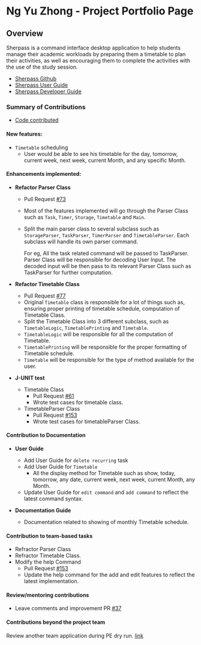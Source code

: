# Ng Yu Zhong - Project Portfolio Page

## Overview

Sherpass is a command interface desktop application to help students manage their academic workloads
by preparing them a timetable to plan their activities, as well as encouraging them to
complete the activities with the use of the study session.

- [Sherpass Github](https://github.com/AY2122S2-CS2113T-T09-1/tp)
- [Sherpass User Guide](https://ay2122s2-cs2113t-t09-1.github.io/tp/UserGuide.html)
- [Sherpass Developer Guide](https://ay2122s2-cs2113t-t09-1.github.io/tp/DeveloperGuide.html)

### Summary of Contributions

- [Code contributed](https://nus-cs2113-ay2122s2.github.io/tp-dashboard/?search=yuzhongng&sort=groupTitle&sortWithin=title&timeframe=commit&mergegroup=&groupSelect=groupByRepos&breakdown=true&checkedFileTypes=docs~functional-code~test-code~other&since=2022-02-18)
      
    
#### New features:
  - `Timetable` scheduling
    - User would be able to see his timetable for the day, tomorrow, current week, next week,
      current Month, and any specific Month. 

#### Enhancements implemented: 
- **Refactor Parser Class**
  - Pull Request [#73](https://github.com/AY2122S2-CS2113T-T09-1/tp/pull/73)
  - Most of the features implemented will go through the Parser Class such as `Task`, `Timer`,
    `Storage`, `Timetable` and `Main`.  
  - Split the main parser class to several subclass such as `StorageParser`, `TaskParser`, `TimerParser` 
    and `TimetableParser`.
    Each subclass will handle its own parser command.
  
    
    For eg, All the task related command will be passed to TaskParser. Parser Class will be responsible for decoding 
    User Input. The decoded input will be then pass to its relevant Parser Class such as TaskParser for further 
    computation.
  
- **Refactor Timetable Class**
  - Pull Request [#77](https://github.com/AY2122S2-CS2113T-T09-1/tp/pull/77)
  - Original `Timetable` class is responsible for a lot of things such as, ensuring proper printing of timetable schedule, 
    computation of Timetable Class. 
  - Split the Timetable Class into 3 different subclass, such as `TimetableLogic`, `TimetablePrinting` and `Timetable`. 
  - `TimetableLogic` will be responsible for all the computation of Timetable.
  - `TimetablePrinting` will be responsible for the proper formatting of Timetable schedule.
  - `Timetable` will be responsible for the type of method available for the user.

- **J-UNIT test**
  - Timetable Class
    - Pull Request [#61](https://github.com/AY2122S2-CS2113T-T09-1/tp/pull/61)
    - Wrote test cases for timetable class. 
  - TimetableParser Class
    - Pull Request [#153](https://github.com/AY2122S2-CS2113T-T09-1/tp/pull/153)
    - Wrote test cases for timetableParser Class.

#### Contribution to Documentation
  - **User Guide**
    - Add User Guide for `delete recurring` task
    - Add User Guide for `Timetable`
      - All the display method for Timetable such as show,
        today, tomorrow, any date, current week, next week, current Month, any Month.
    - Update User Guide for `edit command` and `add command` to reflect the latest command syntax.

  - **Documentation Guide**
    - Documentation related to showing of monthly Timetable schedule.  
  
#### Contribution to team-based tasks
- Refractor Parser Class
- Refractor Timetable Class.
- Modify the help Command
  - Pull Request [#153](https://github.com/AY2122S2-CS2113T-T09-1/tp/pull/153)
  - Update the help command for the add and edit features to reflect the latest implementation.

#### Review/mentoring contributions
- Leave comments and improvement PR [#37](https://github.com/AY2122S2-CS2113T-T09-1/tp/pull/37)

#### Contributions beyond the project team
Review another team application during PE dry run.
[link](https://github.com/yuzhongng/ped/issues)




